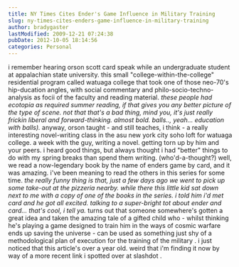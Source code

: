 ```yaml
---
title: NY Times Cites Ender's Game Influence in Military Training
slug: ny-times-cites-enders-game-influence-in-military-training
author: bradygaster
lastModified: 2009-12-21 07:24:38
pubDate: 2012-10-05 18:14:56
categories: Personal
---
```


i remember hearing orson scott card speak while an undergraduate student at appalachian state university. this small &quot;college-within-the-college&quot; residential program called
<a>watuaga college</a>  that took one of those neo-70&apos;s hip-ducation angles, with social commentary and philo-socio-techno-analysis as focii of the faculty and reading material. <em>these people had <a>ecotopia</a>  as required summer reading, if that gives you any better picture of the type of scene. not that that&apos;s a bad thing, mind you, it&apos;s just really frickin liberal and forward-thinking. almost bold. balls.., yeah... education with balls).</em> anyway, orson taught - and still teaches, i think -
<a>a really interesting novel-writing class</a>  in the asu new york city soho loft for watuaga college. a week with the guy, writing a novel. getting torn up by him and your peers. i heard good things, but always thought i had &quot;better&quot; things to do with
my spring breaks than spend them writing. (who&apos;d-a-thought?) well, we read a now-legendary book by the name of
<a>enders game</a>  by card, and it was amazing. i&apos;ve been meaning to read the others in this series for some time.
<em>the really funny thing is that, just a few days ago we went to pick up some take-out at the pizzeria nearby. while there this little kid sat down next to me with a copy of one of the books in the series. i told him i&apos;d met card and he got all excited. talking to a super-bright tot about ender and card... that&apos;s cool, i tell ya.</em> turns out that someone somewhere&apos;s gotten a great idea and taken the amazing tale of a gifted child who - whilst thinking he&apos;s playing a game designed to train him in the ways of cosmic warfare ends up saving the universe - can be used as something just
shy of a methodological plan of execution for the training of
<a>the military</a> . i just noticed that this article&apos;s over a year old. weird that i&apos;m finding it now by way of a more recent link i spotted over at
<a>slashdot</a> .
